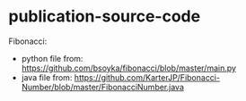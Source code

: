 # publication-source-code

Fibonacci:
- python file from: https://github.com/bsoyka/fibonacci/blob/master/main.py
- java file from: https://github.com/KarterJP/Fibonacci-Number/blob/master/FibonacciNumber.java
